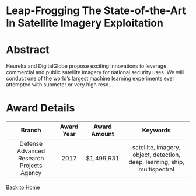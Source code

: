 
Leap-Frogging The State-of-the-Art In Satellite Imagery Exploitation
====================================================================

# Abstract


Heureka and DigitalGlobe propose exciting innovations to leverage commercial and public satellite imagery for national security uses. We will conduct one of the world’s largest machine learning experiments ever attempted with submeter or very high reso...  

# Award Details

|Branch|Award Year|Award Amount|Keywords|
| :---: | :---: | :---: | :---: |
|Defense Advanced Research Projects Agency|2017|$1,499,931|satellite, imagery, object, detection, deep, learning, ship, multispectral|
  
  


[Back to Home](https://github.com/chrischow/dod_sbir_awards/Reports/CC/#1210)